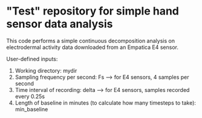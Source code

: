 # "Test" repository for simple hand sensor data analysis

This code performs a simple continuous decomposition analysis on electrodermal activity data downloaded from an Empatica E4 sensor.

User-defined inputs:
1. Working directory: mydir
2. Sampling frequency per second: Fs --> for E4 sensors, 4 samples per second
3. Time interval of recording: delta --> for E4 sensors, samples recorded every 0.25s
4. Length of baseline in minutes (to calculate how many timesteps to take): min_baseline

